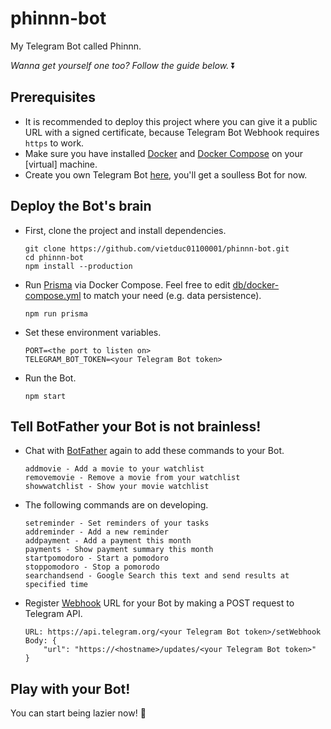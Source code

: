# phinnn-bot

My Telegram Bot called Phinnn.

*Wanna get yourself one too? Follow the guide below.* ⏬

## Prerequisites

- It is recommended to deploy this project where you can give it a public URL with a signed certificate, because Telegram Bot Webhook requires `https` to work.
- Make sure you have installed [Docker](https://docs.docker.com/) and [Docker Compose](https://docs.docker.com/compose/install/) on your [virtual] machine.
- Create you own Telegram Bot [here](https://core.telegram.org/bots#6-botfather), you'll get a soulless Bot for now.

## Deploy the Bot's brain

- First, clone the project and install dependencies.

    ```console
    git clone https://github.com/vietduc01100001/phinnn-bot.git
    cd phinnn-bot
    npm install --production
    ```

- Run [Prisma](https://www.prisma.io/docs/) via Docker Compose. Feel free to edit [db/docker-compose.yml](db/docker-compose.yml) to match your need (e.g. data persistence).

    ```console
    npm run prisma
    ```

- Set these environment variables.

    ```
    PORT=<the port to listen on>
    TELEGRAM_BOT_TOKEN=<your Telegram Bot token>
    ```

- Run the Bot.

    ```console
    npm start
    ```

## Tell BotFather your Bot is not brainless!

- Chat with [BotFather](https://t.me/botfather) again to add these commands to your Bot.

    ```
    addmovie - Add a movie to your watchlist
    removemovie - Remove a movie from your watchlist
    showwatchlist - Show your movie watchlist
    ```

- The following commands are on developing.
    ```
    setreminder - Set reminders of your tasks
    addreminder - Add a new reminder
    addpayment - Add a payment this month
    payments - Show payment summary this month
    startpomodoro - Start a pomodoro
    stoppomodoro - Stop a pomorodo
    searchandsend - Google Search this text and send results at specified time
    ```

- Register [Webhook](https://core.telegram.org/bots/api#setwebhook) URL for your Bot by making a POST request to Telegram API.

    ```
    URL: https://api.telegram.org/<your Telegram Bot token>/setWebhook
    Body: {
        "url": "https://<hostname>/updates/<your Telegram Bot token>"
    }
    ```

## Play with your Bot!

You can start being lazier now! 🎉
